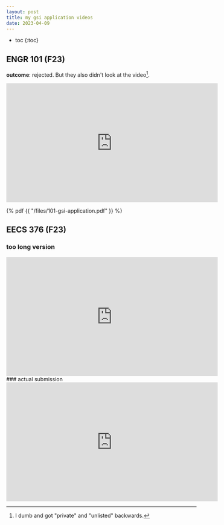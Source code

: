 ```yaml
---
layout: post
title: my gsi application videos
date: 2023-04-09
---
```

- toc
{:toc}

## ENGR 101 (F23)
**outcome**: rejected.
But they also didn't look at the video[^1].

[^1]: I dumb and got "private" and "unlisted" backwards.

<iframe width="560" height="315" src="https://www.youtube.com/embed/Cd9Tq7s_BhQ" title="YouTube video player" frameborder="0" allow="accelerometer; autoplay; clipboard-write; encrypted-media; gyroscope; picture-in-picture; web-share" allowfullscreen></iframe>

{% pdf {{ "/files/101-gsi-application.pdf" }} %}
## EECS 376 (F23)

### too long version
<iframe width="560" height="315" src="https://www.youtube.com/embed/UyT7Oa6Gxdc" title="YouTube video player" frameborder="0" allow="accelerometer; autoplay; clipboard-write; encrypted-media; gyroscope; picture-in-picture; web-share" allowfullscreen></iframe>
### actual submission
<iframe width="560" height="315" src="https://www.youtube.com/embed/2S60JnY5zus" title="YouTube video player" frameborder="0" allow="accelerometer; autoplay; clipboard-write; encrypted-media; gyroscope; picture-in-picture; web-share" allowfullscreen></iframe>
